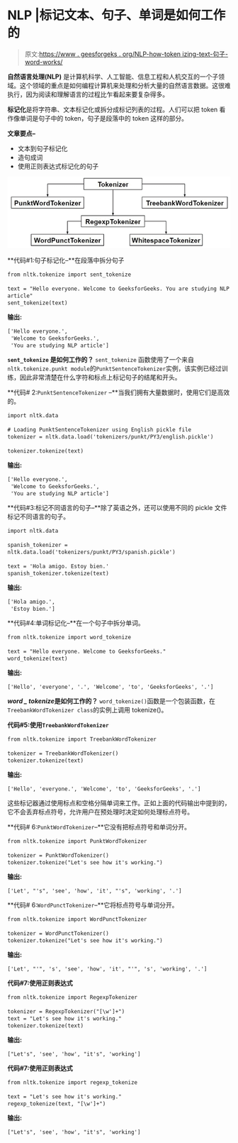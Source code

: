 # NLP |标记文本、句子、单词是如何工作的

> 原文:[https://www . geesforgeks . org/NLP-how-token izing-text-句子-word-works/](https://www.geeksforgeeks.org/nlp-how-tokenizing-text-sentence-words-works/)

**自然语言处理(NLP)** 是计算机科学、人工智能、信息工程和人机交互的一个子领域。这个领域的重点是如何编程计算机来处理和分析大量的自然语言数据。这很难执行，因为阅读和理解语言的过程比乍看起来要复杂得多。

**标记化**是将字符串、文本标记化或拆分成标记列表的过程。人们可以把 token 看作像单词是句子中的 token，句子是段落中的 token 这样的部分。

**文章要点–**

*   文本到句子标记化
*   造句成词
*   使用正则表达式标记化的句子

![](img/a13008ee64a294422d5555a7e1465f20.png)

**代码#1:句子标记化–**在段落中拆分句子

```
from nltk.tokenize import sent_tokenize

text = "Hello everyone. Welcome to GeeksforGeeks. You are studying NLP article"
sent_tokenize(text)
```

**输出:**

```
['Hello everyone.',
 'Welcome to GeeksforGeeks.',
 'You are studying NLP article']

```

**`sent_tokenize` 是如何工作的？**
`sent_tokenize` 函数使用了一个来自`nltk.tokenize.punkt module`的`PunktSentenceTokenizer`实例，该实例已经过训练，因此非常清楚在什么字符和标点上标记句子的结尾和开头。

**代码# 2:`PunktSentenceTokenizer` –**当我们拥有大量数据时，使用它们是高效的。

```
import nltk.data

# Loading PunktSentenceTokenizer using English pickle file
tokenizer = nltk.data.load('tokenizers/punkt/PY3/english.pickle')

tokenizer.tokenize(text)
```

**输出:**

```
['Hello everyone.',
 'Welcome to GeeksforGeeks.',
 'You are studying NLP article']

```

**代码#3:标记不同语言的句子–**除了英语之外，还可以使用不同的 pickle 文件标记不同语言的句子。

```
import nltk.data

spanish_tokenizer = nltk.data.load('tokenizers/punkt/PY3/spanish.pickle')

text = 'Hola amigo. Estoy bien.'
spanish_tokenizer.tokenize(text)
```

**输出:**

```
['Hola amigo.', 
 'Estoy bien.']

```

**代码#4:单词标记化–**在一个句子中拆分单词。

```
from nltk.tokenize import word_tokenize

text = "Hello everyone. Welcome to GeeksforGeeks."
word_tokenize(text)
```

**输出:**

```
['Hello', 'everyone', '.', 'Welcome', 'to', 'GeeksforGeeks', '.']

```

***word _ tokenize*是如何工作的？**
`word_tokenize()`函数是一个包装函数，在`TreebankWordTokenizer class`的实例上调用 tokenize()。

**代码#5:使用`TreebankWordTokenizer`**

```
from nltk.tokenize import TreebankWordTokenizer

tokenizer = TreebankWordTokenizer()
tokenizer.tokenize(text)
```

**输出:**

```
['Hello', 'everyone.', 'Welcome', 'to', 'GeeksforGeeks', '.']

```

这些标记器通过使用标点和空格分隔单词来工作。正如上面的代码输出中提到的，它不会丢弃标点符号，允许用户在预处理时决定如何处理标点符号。

**代码# 6:`PunktWordTokenizer`–**它没有把标点符号和单词分开。

```
from nltk.tokenize import PunktWordTokenizer

tokenizer = PunktWordTokenizer()
tokenizer.tokenize("Let's see how it's working.")
```

**输出:**

```
['Let', "'s", 'see', 'how', 'it', "'s", 'working', '.']

```

**代码# 6:`WordPunctTokenizer`–**它将标点符号与单词分开。

```
from nltk.tokenize import WordPunctTokenizer

tokenizer = WordPunctTokenizer()
tokenizer.tokenize("Let's see how it's working.")
```

**输出:**

```
['Let', "'", 's', 'see', 'how', 'it', "'", 's', 'working', '.']

```

**代码#7:使用正则表达式**

```
from nltk.tokenize import RegexpTokenizer

tokenizer = RegexpTokenizer("[\w']+")
text = "Let's see how it's working."
tokenizer.tokenize(text)
```

**输出:**

```
["Let's", 'see', 'how', "it's", 'working']

```

**代码#7:使用正则表达式**

```
from nltk.tokenize import regexp_tokenize

text = "Let's see how it's working."
regexp_tokenize(text, "[\w']+")
```

**输出:**

```
["Let's", 'see', 'how', "it's", 'working']

```